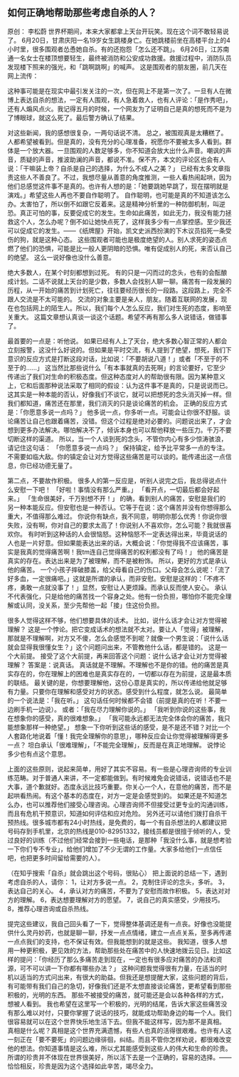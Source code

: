 ## 如何正确地帮助那些考虑自杀的人？

原创： 李松蔚 
世界杯期间，本来大家都拿上天台开玩笑。现在这个词不敢轻易说了。
6月20日，甘肃庆阳一名19岁女生跳楼身亡。在她跳楼前坐在高楼平台上的4小时里，很多围观者怂恿她自杀。有的还抱怨「怎么还不跳」。
6月26日，江苏南通一名女士在楼顶想要轻生，最终被消防和公安成功救援。救援过程中，消防队员发现楼下照来的强光，和「跳啊跳啊」的喊声。
这是围观者的朋友圈，前几天在网上流传：
 
 

这种事可能是在现实中最引发关注的一次，但在网上不是第一次了。一旦有人在微博上表达自杀的想法，一定有人围观，有人急着救人，也有人评论：「是作秀吧」，还有人煽风点火。我记得五月的时候，一个网友为了证明自己是真的想死而不是为了博眼球，就这么死了。最后警方确认了结果。
 
 
对这些新闻，我的感想很复杂，一两句话说不清。
总之，被围观真是太糟糕了。
人都希望被看到。但是真的，没有充分的心理准备，祝愿你不要被太多人看到。群体是一个放大器。一旦围观的人数足够多，你不知道会放大出什么声音。嘲讽的声音，质疑的声音，推波助澜的声音，都说不准。保不齐，本文的评论区也会有人说：「干嘛装上帝？自杀是自己的选择，为什么不成人之美？」
已经有太多文章指责这些人不善良了。不过，我想尽量从善意的角度推测，一些人看热闹起哄，因为他们总感觉这件事不是真的。也许有人想的是：「她要跳她早跳了，现在摆明就是演戏。」希望这些人再也不要自作聪明了。
自作聪明，也可能是真的不知道该怎么办。太害怕了，所以倒不如跟它反着来。这是精神分析里的一种防御机制，叫逆恐。真正可怕的事，反要促成它的发生。生命如此痛苦，如此无力，我没有能力拯救这个人，怎么办呢？倒不如让她快点死了，这样我多少有一点掌控感。至少我还可以促成它的发生。——《纸牌屋》开始，凯文史派西扮演的下木议员掐死一条受伤的狗，就是这种心态。
这些围观者可能也是极度绝望的人。别人求死的姿态点燃了他们的恐惧，可能是比一般人更阴暗的恐惧。唯有促成别人的死，来否认自己的绝望。
这么一说好像也没什么善意。
 
绝大多数人，在某个时刻都想到过死。
有的只是一闪而过的念头，也有的会酝酿成计划。二话不说就上天台的是少数，多数人会找别人聊一聊。痛苦有一段发展的历程，从一开始的痛苦到计划死亡，往往要经历很长的一段路。这段路上，完全不跟人交流是不太可能的。
交流的对象主要是亲人，朋友。随着互联网的发展，现在也包括网上的陌生人。所以，我们每个人怎么反应，我们对生死的态度，影响至关重大。
这篇文章想认真谈一谈这个话题。希望不再有那么多人说错话，做错事了。
 
最首要的一点是：听他说。
如果已经有人上了天台，绝大多数心智正常的人都会立刻报警，这没什么好说的。但如果是平时交流，有人提到了绝望，想死，我们下意识的反应方式是打断这段对话，比如说：「不要胡说八道！」或者「不至于的不至于的……」
这当然比那些说什么「有本事就真的去死啊」的言论要好，它至少传递出了我们对生命的积极态度。但这种态度对人的帮助很有限。因为某种意义上，它和后面那种说法采取了相同的假设：认为这件事不是真的，只是说说而已。
这其实是一种本能的否认，好像我们不谈它，就可以把想死的念头消灭掉一样。但我们都知道，痛苦还在那里，我们消灭的只是谈论痛苦的机会。
正确的反应方式是：「你愿意多说一点吗？」
他多说一点，你多听一点。可能会让你很不舒服。谈论痛苦让自己也跟着痛苦，没错。但这个过程是绝对必要的。问题说出来了，才会想到更多办法解决。哪怕解决不了，倾诉本身也可以帮他释放一些压力。千万不要切断这样的渠道。
所以，当一个人谈到死的念头，不管你内心有多少惊涛骇浪，请记住这句话：
「你愿意多说一点吗？」
保持镇定，给予比平常多一点的专注。不需要如临大敌。你的镇定会让对方觉得这些痛苦是可以谈的。能传递出这一点信息，你已经功德无量了。
 
第二点，不要故作积极。
很多人的第一反应是，听别人说完之后，我总得说点什么安慰一下吧！
「好啦！事情没有那么严重。」
「看开点，一切最后都会好起来。」
「生命很美好，千万别想不开！」
的确，看到别人的痛苦，安慰是我们的另一种本能反应。但安慰也是一种否认。它等于在说：这个痛苦并没有你想得那么重大，不值得那么难过。
你说你有缺点，我不同意，明明你那么优秀！你说你很失败，没有啊，你对自己的要求太高了！你说别人不喜欢你，怎么可能？我就很喜欢你。
有时听到这种话的人会很恼怒。这种恼怒不一定表达得出来，毕竟说话的人也是一片好意。但如果能表达出来的话，大概会说：「你觉得我不应该痛苦，事实是我真的觉得痛苦啊！我tm连自己觉得痛苦的权利都没有了吗！」
他的痛苦是真实的存在。表达出来是为了被理解，而不是被粉饰。
所以，更好的方式是承认他的痛苦。
一个小孩子摔破膝盖，给父母看自己的伤口。父母会怎么说呢：「流了好多血，一定很痛吧。」这就是所谓的承认，而非安慰。安慰是这样的：「不疼不疼，勇敢一点就没事了！」显然，安慰让人更烦躁。而承认反而使人安心。
承认不代表强化，只是给他的痛苦找一个容身之处。他有一份负担，哪怕你不能完全理解或认同，没关系，至少先帮他一起「接」住这份负担。
 
很多人觉得这样不够，他们想要具体的话术。
比如，说什么话才会让对方觉得被理解？
这是一个悖论。把它变成话术的想法就不太对。要让人「觉得」被理解，那就是不理解啊，对方又不傻，怎么会感觉不到呢？就像一个男生说：「说什么话就会显得我很懂女生？」这个问题问出来，不管教他什么话，都是错的。
这是一个大前提。
接受了这个大前提，再来回答这个问题：说什么话才会让对方觉得被理解？
答案是：说真话。
真话就是不理解。不理解也不是你的错。他的痛苦是真实存在的，你在理解上的困难也是真实存在的，一切都以存在为前提，这是最本质的联结。
最关键的是，你想要理解他，这份心意是真实的，所以传递给他就足够有力量。只要你在理解和感受对方的状态。感受到什么程度，就怎么说。
最简单的一个说法是：「我在听。」
这句话任何时候都不会错（前提是真的在听！不要一边刷手机一边说）。
或者：「我在尽力理解你说的。」
「我听到你说的这些事，我在想象你的感受，真的很难想象。」
「我可能永远都无法完全体会你的痛苦，我只能想象那样一种绝望。」
想象一下你听到这些话的感受，是不是还不错？对比一个人套路化地说着「懂！我完全理解你的意思」，哪种反应会让你觉得被理解得更多一点？
坦白承认「很难理解」，「不能完全理解」，反而是在真正地理解。
说悖论多少也有点这个意思。
 
上面的这些原则，说起来简单，用好了其实不容易。有一些是心理咨询师的专业训练范畴。对于普通人来讲，不一定都能做到。有时候难免会说错话，说错话也不是大事，道个歉就好。态度永远比技巧重要。你关心一个人，在意他的痛苦，而不是起哄看热闹。有这个基本的态度在，对方一定是会感觉到的。
如果还是不知道怎么办，也可以推荐他们接受心理咨询。心理咨询师不但接受过更专业的沟通训练，而且有危机干预意识，知道如何评估和应对危险。
另外还可以请他们拨打自杀干预热线。很多城市都有24小时热线，是免费的，每一个有自杀想法的人都建议把号码存到手机里，北京的热线是010-82951332，接线员都是很擅于倾听的人，受过良好的训练（不过他们经常会接到一些电话，是那种「我没什么事，就是想考验一下你们专不专业」，给他们增加了不少无谓的工作量。大家多给他们一点信任吧，也把更多时间留给需要的人）。
 
（在知乎搜索「自杀」就会跳出这个号码，很贴心）
把上面说的总结一下，遇到考虑自杀的人，请你：
1，让对方多说一点。
2，克制住评论的念头，多听。
3，表达自己的关心。
4，承认对方的痛苦，不要为了安慰而故作积极。
5，表达对对方的理解。
6，表达想要理解对方的愿望。
7，说自己的真实感受，少用技巧。
8，推荐心理咨询或自杀热线。
 
提完这些建议，我自己回头看了一下，觉得整体基调还是有一点丧。好像也没能提供什么灵丹妙药，也就是聊一聊，抒发一点点情绪，建立一点点关系，至多再传递一点点我们的支持，也不保证有效。但我能想到的就是这些。
我知道，很多人想用一种更积极，更见效的方法，帮助那些处在痛苦中的人快速地拨云见日。比如这样的提问：「你经历了那么多痛苦走到现在，一定也有很多应对痛苦的办法和资源，可不可以讲一下你都有哪些办法？」
这种问题我觉得很有力量，在适当的时机以适当的方式问出来，有很大的助益。但我还是想提醒大家，这些问题的背后，有可能带有我们自己的急切，好像我们还是不太想直接谈论痛苦，更希望看到那些积极的，光明的东西。
那些不被接受的痛苦，就可能还是会以各种各样的方式，想被人看到。
我也希望在这里写一个积极的，光明的结尾，告诉大家这些痛苦没有那么难以对付，只要你掌握了说话的技巧，就能成功帮助身边的每一个人。我们很容易就可以在这个世界快乐地生活下去。但我不能这样写，因为那不是真相。
真相是什么呢？真相是这个世界充满遗憾，有些人也真的活得很艰难。也许有人这一刻正在「要不要死」的问题边缘徘徊，纠结。而且不管你怎样劝说，都很难改变他的想法。你知道事情是这么难，所以尤其能感受到这些人的伟大和生命的珍贵。所谓的珍贵并不体现在世界很美好，所以活下去是一个正确的，容易的选择。——恰恰相反，珍贵是因为这个选择如此辛苦，竭尽全力。

